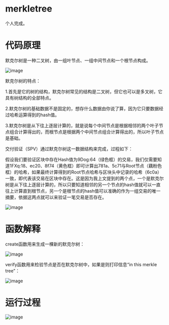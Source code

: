 # merkletree

个人完成。

# 代码原理

默克尔树是一种二叉树，由一组叶节点、一组中间节点和一个根节点构成。

![image](https://user-images.githubusercontent.com/105580300/181909137-3ed13850-bf21-4710-b197-5deefa7ba507.png)

默克尔树的特点：

1.首先是它的树的结构，默克尔树常见的结构是二叉树，但它也可以是多叉树，它具有树结构的全部特点。

2.默克尔树的基础数据不是固定的，想存什么数据由你说了算，因为它只要数据经过哈希运算得到的hash值。

3.默克尔树是从下往上逐层计算的，就是说每个中间节点是根据相邻的两个叶子节点组合计算得出的，而根节点是根据两个中间节点组合计算得出的，所以叶子节点是基础。

交付验证（SPV）通过默克尔树这一数据结构来完成，过程如下：

假设我们要验证区块中存在Hash值为9Dog:64（绿色框）的交易，我们仅需要知道1FXq:18、ec20、8f74（黄色框）即可计算出781a、5c71与Root节点（藕粉色框）的哈希，如果最终计算得到的Root节点哈希与区块头中记录的哈希（6c0a）一致，即代表该交易在区块中存在。这是因为我上文提到的两个点，一个是默克尔树是从下往上逐层计算的，所以只要知道相邻的另一个节点的hash值就可以一直往上计算直到根节点，另一个是根节点的hash值可以准确的作为一组交易的唯一摘要，依据这两点就可以来验证一笔交易是否存在。

![image](https://user-images.githubusercontent.com/105580300/181909200-728d9325-c52d-4645-b029-8f51160b21e9.png)

# 函数解释

create函数用来生成一棵新的默克尔树：

![image](https://user-images.githubusercontent.com/105580300/181909699-0f28a9c4-04c5-45e0-bb34-3596138f6807.png)


verify函数用来检验节点是否在默克尔树中，如果是则打印信息“in this merkle tree”：

![image](https://user-images.githubusercontent.com/105580300/181909660-1734b695-3bae-4477-be81-73fc6c4db6d5.png)

# 运行过程
![image](https://user-images.githubusercontent.com/105580300/181909645-e1d28a0d-0fd6-4ef5-be49-978d91dbfce2.png)

